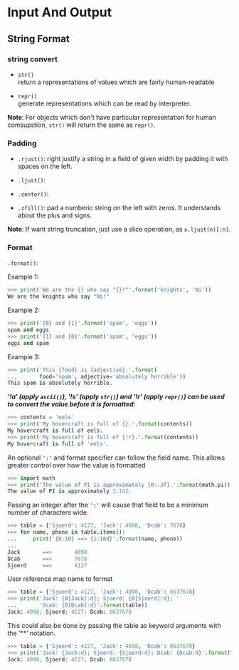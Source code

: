 # Input And Output

## String Format

### string convert

* `str()`  
return a representations of values which are fairly human-readable

* `repr()`  
generate representations which can be read by interpreter.

__Note__: For objects which don't have particular representation for human comsupstion, `str()`  will return the same as `repr()`.

### Padding

* `.rjust()`: right justify a string in a field of given width by padding it with spaces on the left.

* `.ljust()`:
* `.center()`:
* `.zfill()`: pad a numberic string on the left with zeros. It understands about the plus and signs.

__Note__: If want string truncation, just use a slice operation, as `x.ljust(n)[:n]`.

### Format

`.format()`:

Example 1: 

```python
>>> print('We are the {} who say "{}!"'.format('knights', 'Ni'))
We are the knights who say "Ni!"
```

Example 2:  

```python
>>> print('{0} and {1}'.format('spam', 'eggs'))
spam and eggs
>>> print('{1} and {0}'.format('spam', 'eggs'))
eggs and spam
```

Example 3:

```python
>>> print('This {food} is {adjective}.'.format(
...       food='spam', adjective='absolutely horrible'))
This spam is absolutely horrible.
```

**_'!a' (apply `ascii()`), '!s' (apply `str()`) and '!r' (apply `repr()`) can be used to convert the value before it is formatted:_**

```python
>>> contents = 'eels'
>>> print('My hovercraft is full of {}.'.format(contents))
My hovercraft is full of eels.
>>> print('My hovercraft is full of {!r}.'.format(contents))
My hovercraft is full of 'eels'.
```

An optional `':'` and format specifier can follow the field name. This allows greater control over how the value is formatted

```python
>>> import math
>>> print('The value of PI is approximately {0:.3f}.'.format(math.pi))
The value of PI is approximately 3.142.
```

Passing an integer after the `':'` will cause that field to be a minimum number of characters wide.

```python
>>> table = {'Sjoerd': 4127, 'Jack': 4098, 'Dcab': 7678}
>>> for name, phone in table.items():
...     print('{0:10} ==> {1:10d}'.format(name, phone))
...
Jack       ==>       4098
Dcab       ==>       7678
Sjoerd     ==>       4127
```

User reference map name to format

```python
>>> table = {'Sjoerd': 4127, 'Jack': 4098, 'Dcab': 8637678}
>>> print('Jack: {0[Jack]:d}; Sjoerd: {0[Sjoerd]:d}; '
...       'Dcab: {0[Dcab]:d}'.format(table))
Jack: 4098; Sjoerd: 4127; Dcab: 8637678
```

This could also be done by passing the table as keyword arguments with the ‘**’ notation.

```python
>>> table = {'Sjoerd': 4127, 'Jack': 4098, 'Dcab': 8637678}
>>> print('Jack: {Jack:d}; Sjoerd: {Sjoerd:d}; Dcab: {Dcab:d}'.format(**table))
Jack: 4098; Sjoerd: 4127; Dcab: 8637678
```